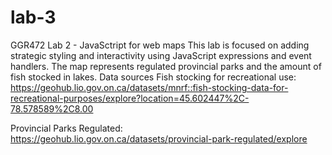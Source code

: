 # lab-3
 GGR472 Lab 2 - JavaSctript for web maps
    This lab is focused on adding strategic styling and interactivity using JavaScript expressions and event handlers.
    The map represents regulated provincial parks and the amount of fish stocked in lakes. 
Data sources 
 Fish stocking for recreational use:
 https://geohub.lio.gov.on.ca/datasets/mnrf::fish-stocking-data-for-recreational-purposes/explore?location=45.602447%2C-78.578589%2C8.00

Provincial Parks Regulated:
https://geohub.lio.gov.on.ca/datasets/provincial-park-regulated/explore

